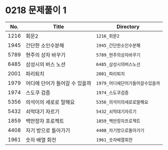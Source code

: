 # 0218 문제풀이 1

| No.  | Title             | Directory               |
| ---- | ----------------- | ----------------------- |
| 1216 | 회문2 | `1216_회문2` |
| 1945 | 간단한 소인수분해 | `1945_간단한소인수분해` |
| 5789 | 현주의 상자 바꾸기 | `5789_현주의상자바꾸기` |
| 6485 | 삼성시의 버스 노션 | `6485_삼성시의버스노선` |
| 2001 | 파리퇴치 | `2001_파리퇴치` |
| 1979 | 어디에 단어가 들어갈 수 있을까 | `1979_어디에단어가들어갈수있을까` |
| 1974 | 스도쿠 검증 | `1974_스도쿠검증` |
| 5356 | 의석이의 세로로 말해요 | `5356_의석이의세로로말해요` |
| 5432 | 쇠막대기 자르기 | `5432_쇠막대기자르기` |
| 1859 | 백만장자 프로젝트 | `1859_백만장자프로젝트` |
| 4408 | 자기 방으로 돌아가기 | `4408_자기방으로돌아가기` |
| 1961 | 숫자 배열 회전 | `1961_숫자배열회전` |
